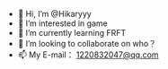 - 👋 Hi, I’m @Hikaryyy
- 👀 I’m interested in game
- 🌱 I’m currently learning FRFT
- 💞️ I’m looking to collaborate on who？
- 📫 My E-mail： 1220832047@qq.com

<!---
Hikaryyy/Hikaryyy is a ✨ special ✨ repository because its `README.md` (this file) appears on your GitHub profile.
You can click the Preview link to take a look at your changes.
--->
